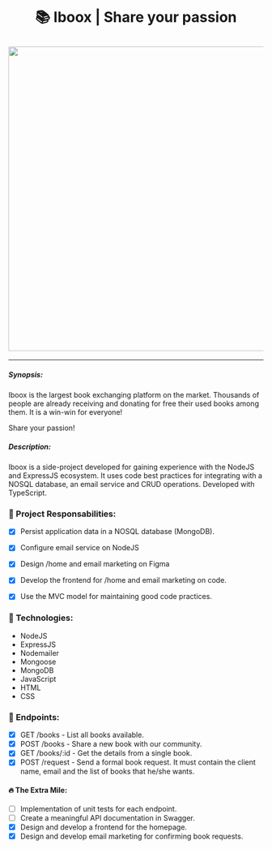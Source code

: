 <h1 align="center">📚 Iboox | Share your passion</h1>

<h2 align="center" >
<img src="https://user-images.githubusercontent.com/71194923/177198362-3159dfb4-ab0d-4a79-97f8-b03ff0f6b0a7.png" width="600" />
</h2>
<hr />

##### Synopsis:

Iboox is the largest book exchanging platform on the market. Thousands of people are already receiving and donating for free their used books among them. It is a win-win for everyone!

Share your passion!

##### Description:

Iboox is a side-project developed for gaining experience with the NodeJS and ExpressJS ecosystem. It uses code best practices for integrating with a NOSQL database, an email service and CRUD operations. Developed with TypeScript.

### 🧠 Project Responsabilities:

- [x] Persist application data in a NOSQL database (MongoDB).
- [x] Configure email service on NodeJS
- [x] Design /home and email marketing on Figma
- [x] Develop the frontend for /home and email marketing on code.
- [x] Use the MVC model for maintaining good code practices.


### 🧰  Technologies:

- NodeJS
- ExpressJS
- Nodemailer
- Mongoose
- MongoDB
- JavaScript
- HTML
- CSS

### 🎯 Endpoints:

- [x] GET /books - List all books available.
- [x] POST /books - Share a new book with our community.
- [x] GET /books/:id - Get the details from a single book.
- [x] POST /request - Send a formal book request. It must contain the client name, email and the list of books that he/she wants.

#### 🔥 The Extra Mile:

- [ ] Implementation of unit tests for each endpoint.
- [ ] Create a meaningful API documentation in Swagger.
- [x] Design and develop a frontend for the homepage.
- [x] Design and develop email marketing for confirming book requests.
